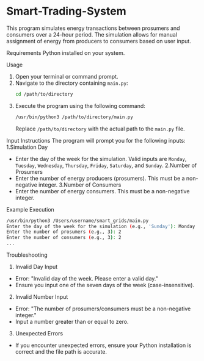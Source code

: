 # Smart-Trading-System

This program simulates energy transactions between prosumers and consumers over a 24-hour period. The simulation allows for manual assignment of energy from producers to consumers based on user input.


Requirements
Python installed on your system.


Usage
1. Open your terminal or command prompt.
2. Navigate to the directory containing `main.py`:
	```bash
	cd /path/to/directory
	```
3. Execute the program using the following command:
	```bash
	/usr/bin/python3 /path/to/directory/main.py
	```
	Replace `/path/to/directory` with the actual path to the `main.py` file.


Input Instructions
The program will prompt you for the following inputs:
1.Simulation Day
- Enter the day of the week for the simulation. Valid inputs are `Monday`, `Tuesday`,
	`Wednesday`, `Thursday`, `Friday`, `Saturday`, and `Sunday`. 
2.Number of Prosumers
- Enter the number of energy producers (prosumers). This must be a non-negative integer.
3.Number of Consumers
- Enter the number of energy consumers. This must be a non-negative integer.

Example Execution
```bash
/usr/bin/python3 /Users/username/smart_grids/main.py
Enter the day of the week for the simulation (e.g., 'Sunday'): Monday
Enter the number of prosumers (e.g., 3): 2
Enter the number of consumers (e.g., 3): 2
...
```


Troubleshooting
1. Invalid Day Input
- Error: "Invalid day of the week. Please enter a valid day."
- Ensure you input one of the seven days of the week (case-insensitive).
2. Invalid Number Input
- Error: "The number of prosumers/consumers must be a non-negative integer."
- Input a number greater than or equal to zero.
3. Unexpected Errors
- If you encounter unexpected errors, ensure your Python installation is correct and the file path is accurate.
